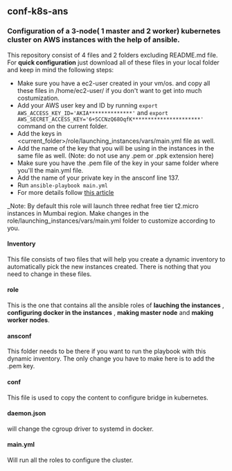 ## conf-k8s-ans
###  Configuration of a 3-node( 1 master and 2 worker) kubernetes cluster on AWS instances with the help of ansible.
This repository consist of 4 files and 2 folders excluding README.md file.
For **quick configuration** just download all of these files in your local folder and keep in mind the following steps:
* Make sure you have a ec2-user created in your vm/os. and copy all these files in /home/ec2-user/ if you don't want to get into much costumization.
* Add your AWS user key and ID by running ```export AWS_ACCESS_KEY_ID='AKIA**************'``` and ```export AWS_SECRET_ACCESS_KEY='6+SCCNzQ68OqfK**********************' ``` command on the current folder.
* Add the keys in <current_folder>/role/launching_instances/vars/main.yml file as well.
* Add the name of the key that you will be using in the instances in the same file as well. (Note: do not use any .pem or .ppk extension here)
* Make sure you have the .pem file of the key in your same folder where you'll the main.yml file.
* Add the name of your private key in the ansconf line 137.
* Run ```ansible-playbook main.yml```
* For more details follow [this article](www.medium "how to configure")

_Note: By default this role will launch three redhat free tier t2.micro instances in Mumbai region. Make changes in the role/launching_instances/vars/main.yml folder to customize according to you.


#### Inventory 
This file consists of two files that will help you create a dynamic inventory to automatically pick the new instances created. There is nothing that you need to change in these files.

#### role 
This is the one that contains all the ansible roles of **lauching the instances** , **configuring docker in the instances** , **making master node** and **making worker nodes**.

#### ansconf 
This folder needs to be there if you want to run the playbook with this dynamic inventory. The only change you have to make here is to add the .pem key.

#### conf 
This file is used to copy the content to configure bridge in kubernetes.

#### daemon.json
will change the cgroup driver to systemd in docker.

#### main.yml
Will run all the roles to configure the cluster.
